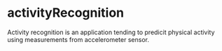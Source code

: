 # activityRecognition

Activity recognition is an application tending to predicit physical activity using measurements from accelerometer sensor.


